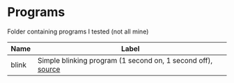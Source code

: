 # Programs
Folder containing programs I tested (not all mine)

Name | Label
-----| ----- 
blink | Simple blinking program (1 second on, 1 second off), [source](http://www.cnx-software.com/2016/03/22/getting-started-with-wemos-d1-mini-esp8266-board-dht-relay-shields/)

